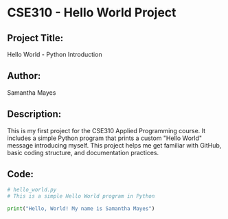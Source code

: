 # CSE310 - Hello World Project

## Project Title:
Hello World - Python Introduction

## Author:
Samantha Mayes

## Description:
This is my first project for the CSE310 Applied Programming course. It includes a simple Python program that prints a custom "Hello World" message introducing myself. This project helps me get familiar with GitHub, basic coding structure, and documentation practices.

## Code:
```python
# hello_world.py
# This is a simple Hello World program in Python

print("Hello, World! My name is Samantha Mayes")
